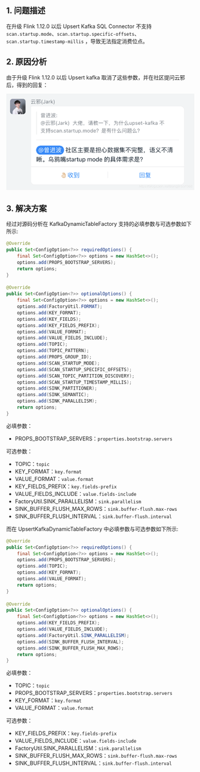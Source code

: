 ## 1. 问题描述

在升级 Flink 1.12.0 以后 Upsert Kafka SQL Connector 不支持 `scan.startup.mode`、`scan.startup.specific-offsets`、`scan.startup.timestamp-millis`
，导致无法指定消费位点。

## 2. 原因分析

由于升级 Flink 1.12.0 以后 Upsert kafka 取消了这些参数，并在社区提问云邪后，得到的回复：

![](img-flink-sql-upsert-kafka-unsupported-options-1.png)

## 3. 解决方案

经过对源码分析在 KafkaDynamicTableFactory 支持的必填参数与可选参数如下所示:
```java
@Override
public Set<ConfigOption<?>> requiredOptions() {
    final Set<ConfigOption<?>> options = new HashSet<>();
    options.add(PROPS_BOOTSTRAP_SERVERS);
    return options;
}

@Override
public Set<ConfigOption<?>> optionalOptions() {
    final Set<ConfigOption<?>> options = new HashSet<>();
    options.add(FactoryUtil.FORMAT);
    options.add(KEY_FORMAT);
    options.add(KEY_FIELDS);
    options.add(KEY_FIELDS_PREFIX);
    options.add(VALUE_FORMAT);
    options.add(VALUE_FIELDS_INCLUDE);
    options.add(TOPIC);
    options.add(TOPIC_PATTERN);
    options.add(PROPS_GROUP_ID);
    options.add(SCAN_STARTUP_MODE);
    options.add(SCAN_STARTUP_SPECIFIC_OFFSETS);
    options.add(SCAN_TOPIC_PARTITION_DISCOVERY);
    options.add(SCAN_STARTUP_TIMESTAMP_MILLIS);
    options.add(SINK_PARTITIONER);
    options.add(SINK_SEMANTIC);
    options.add(SINK_PARALLELISM);
    return options;
}
```
必填参数：
- PROPS_BOOTSTRAP_SERVERS：`properties.bootstrap.servers`

可选参数：
- TOPIC：`topic`
- KEY_FORMAT：`key.format`
- VALUE_FORMAT：`value.format`
- KEY_FIELDS_PREFIX：`key.fields-prefix`
- VALUE_FIELDS_INCLUDE：`value.fields-include`
- FactoryUtil.SINK_PARALLELISM：`sink.parallelism`
- SINK_BUFFER_FLUSH_MAX_ROWS：`sink.buffer-flush.max-rows`
- SINK_BUFFER_FLUSH_INTERVAL：`sink.buffer-flush.interval`



而在 UpsertKafkaDynamicTableFactory 中必填参数与可选参数如下所示:
```java
@Override
public Set<ConfigOption<?>> requiredOptions() {
    final Set<ConfigOption<?>> options = new HashSet<>();
    options.add(PROPS_BOOTSTRAP_SERVERS);
    options.add(TOPIC);
    options.add(KEY_FORMAT);
    options.add(VALUE_FORMAT);
    return options;
}

@Override
public Set<ConfigOption<?>> optionalOptions() {
    final Set<ConfigOption<?>> options = new HashSet<>();
    options.add(KEY_FIELDS_PREFIX);
    options.add(VALUE_FIELDS_INCLUDE);
    options.add(FactoryUtil.SINK_PARALLELISM);
    options.add(SINK_BUFFER_FLUSH_INTERVAL);
    options.add(SINK_BUFFER_FLUSH_MAX_ROWS);
    return options;
}
```
必填参数：
- TOPIC：`topic`
- PROPS_BOOTSTRAP_SERVERS：`properties.bootstrap.servers`
- KEY_FORMAT：`key.format`
- VALUE_FORMAT：`value.format`

可选参数：
- KEY_FIELDS_PREFIX：`key.fields-prefix`
- VALUE_FIELDS_INCLUDE：`value.fields-include`
- FactoryUtil.SINK_PARALLELISM：`sink.parallelism`
- SINK_BUFFER_FLUSH_MAX_ROWS：`sink.buffer-flush.max-rows`
- SINK_BUFFER_FLUSH_INTERVAL：`sink.buffer-flush.interval`
